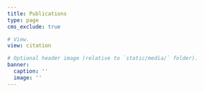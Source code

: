```yaml
---
title: Publications
type: page
cms_exclude: true

# View.
view: citation

# Optional header image (relative to `static/media/` folder).
banner:
  caption: ''
  image: ''
---
```

